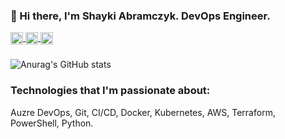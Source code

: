 ### 👋 Hi there, I'm Shayki Abramczyk. DevOps Engineer.

<a href="https://stackoverflow.com/users/7409220/shayki-abramczyk" target="blank">
  <img align="center" src="https://cdn.jsdelivr.net/npm/@fortawesome/fontawesome-free@5.15.2/svgs/brands/stack-overflow.svg" alt="Keybase" height="20" width="20" />
</a>

<a href="https://www.linkedin.com/in/shaykiabramczyk/" target="blank">
  <img align="center" src="https://cdn.jsdelivr.net/npm/@fortawesome/fontawesome-free@5.15.2/svgs/brands/linkedin.svg" alt="LinkedIn" height="20" width="20" />
</a>  

<a href="https://medium.com/@shayki5" target="blank">
  <img align="center" src="https://cdn.jsdelivr.net/npm/@fortawesome/fontawesome-free@5.15.2/svgs/brands/medium.svg" alt="Keybase" height="20" width="20" />
</a>

###  

![Anurag's GitHub stats](https://github-readme-stats.vercel.app/api?username=shayki5&show_icons=true&count_private=true&theme=nord&hide=contribs)

### Technologies that I'm passionate about: 
Auzre DevOps, Git, CI/CD, Docker, Kubernetes, AWS, Terraform, PowerShell, Python.
